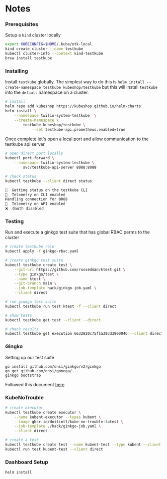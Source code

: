 # Notes

### Prerequisites

Setup a `kind` cluster locally

```sh
export KUBECONFIG=$HOME/.kube/otk-local
kind create cluster --name testkube
kubectl cluster-info --context kind-testkube
brew install testkube
```

### Installing

Install `testkube` globally. The simplest way to do this is `helm install --create-namespace testkube kubeshop/testkube` but this will install `testkube` into the `default` namespace on a cluster. 

```sh
# install
helm repo add kubeshop https://kubeshop.github.io/helm-charts
helm install \
	--namespace twilio-system-testkube  \
	--create-namespace \
		testkube kubeshop/testkube \
			--set testkube-api.prometheus.enabled=true
```

Once complete let's open a local port and allow communication to the testkube api server

```sh
# open direct port locally
kubectl port-forward \
	--namespace twilio-system-testkube \
		svc/testkube-api-server 8088:8088

# check status
kubectl testkube --client direct status

🚀  Getting status on the testkube CLI
🥇  Telemetry on CLI enabled
Handling connection for 8088
🥇  Telemetry on API enabled
❌  Oauth disabled
```

### Testing 

Run and execute a ginkgo test suite that has global RBAC perms to the cluster 

```sh
# create testkube role
kubectl apply -f ginkgo-rbac.yaml

# create ginkgo test suite
kubectl testkube create test \
	--git-uri https://github.com/rossedman/ktest.git \
	--type ginkgo/test \
	--name ktest \
	--git-branch main \
	--job-template hack/ginkgo-job.yaml \
	--client direct

# run ginkgo test suite
kubectl testkube run test ktest -f --client direct

# show tests 
kubectl testkube get test --client --direct

# check results
kubectl testkube get execution 6632820c75f1a393d3900046 --client direct
```

### Gingko

Setting up our test suite

```
go install github.com/onsi/ginkgo/v2/ginkgo
go get github.com/onsi/gomega/...
ginkgo bootstrap
```

Followed this document [here](https://docs.testkube.io/test-types/executor-ginkgo)

### KubeNoTrouble

```sh
# create executor
kubectl testkube create executor \
	--name kubent-executor --types kubent \
	--image ghcr.io/doitintl/kube-no-trouble:latest \
	--job-template ./hack/ginkgo-job.yaml \
	--client direct
```

```sh
# create a test
kubectl testkube create test --name kubent-test --type kubent --client direct
kubectl run test kubent-test --client direct
```

### Dashboard Setup

```sh
helm install 
```